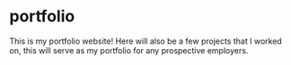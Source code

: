 # portfolio
This is my portfolio website!
Here will also be a few projects that I worked on, this will serve as my portfolio for any prospective employers.
